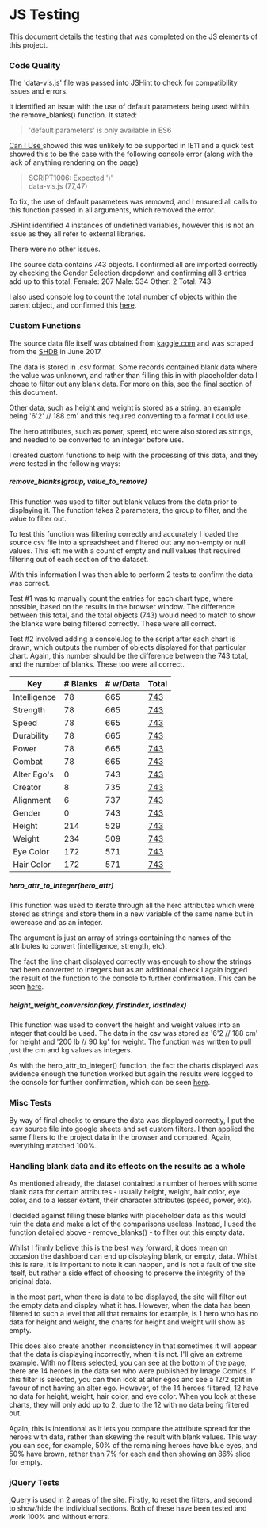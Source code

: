 # JS Testing

This document details the testing that was completed on the JS elements of this project.

### Code Quality

The 'data-vis.js' file was passed into JSHint to check for compatibility issues and errors.

It identified an issue with the use of default parameters being used within the remove_blanks() function. It stated:

> 'default parameters' is only available in ES6

[Can I Use ](https://caniuse.com/#search=ECMAScript%202015 "ES6") showed this was unlikely to be supported in IE11 and a quick test showed this to be the case with the following console error (along with the lack of anything rendering on the page)

>SCRIPT1006: Expected ')'\
>data-vis.js (77,47)

To fix, the use of default parameters was removed, and I ensured all calls to this function passed in all arguments, which removed the error.

JSHint identified 4 instances of undefined variables, however this is not an issue as they all refer to external libraries.

There were no other issues.


The source data contains 743 objects. I confirmed all are imported correctly by checking the Gender Selection dropdown and confirming all 3 entries add up to this total.
Female: 207
Male: 534
Other: 2
Total: 743

I also used console log to count the total number of objects within the parent object, and confirmed this [here](images/all.png).


### Custom Functions 

The source data file itself was obtained from [kaggle.com](https://www.kaggle.com/ "Kaggle") and was scraped from the [SHDB](https://www.superherodb.com/ "Super Hero Database") in June 2017.

The data is stored in .csv format. Some records contained blank data where the value was unknown, and rather than filling this in with placeholder data I chose to filter out any blank data. For more on this, see the final section of this document.

Other data, such as height and weight is stored as a string, an example being '6'2' // 188 cm' and this required converting to a format I could use.

The hero attributes, such as power, speed, etc were also stored as strings, and needed to be converted to an integer before use.

I created custom functions to help with the processing of this data, and they were tested in the following ways:

##### remove_blanks(group, value_to_remove)

This function was used to filter out blank values from the data prior to displaying it. The function takes 2 parameters, the group to filter, and the value to filter out.

To test this function was filtering correctly and accurately I loaded the source csv file into a spreadsheet and filtered out any non-empty or null values. This left me with a count of empty and null values that required filtering out of each section of the dataset.

With this information I was then able to perform 2 tests to confirm the data was correct.

Test #1 was to manually count the entries for each chart type, where possible, based on the results in the browser window. The difference between this total, and the total objects (743) would need to match to show the blanks were being filtered correctly. These were all correct.

Test #2 involved adding a console.log to the script after each chart is drawn, which outputs the number of objects displayed for that particular chart. Again, this number should be the difference between the 743 total, and the number of blanks. These too were all correct.


| Key         |# Blanks|# w/Data|Total |
|-------------|------- |--------|------|
|Intelligence |78      |665     |[743](images/int.png)|
|Strength     |78      |665     |[743](images/str.png)|
|Speed        |78      |665     |[743](images/spe.png)|
|Durability   |78      |665     |[743](images/dur.png)|
|Power        |78      |665     |[743](images/pow.png)|
|Combat       |78      |665     |[743](images/com.png)|
|Alter Ego's  |0       |743     |[743](images/alter_egos.png)|
|Creator      |8       |735     |[743](images/creator.png)|
|Alignment    |6       |737     |[743](images/alignment.png)|
|Gender       |0       |743     |[743](images/gender.png)|
|Height       |214     |529     |[743](images/height.png)|
|Weight       |234     |509     |[743](images/weight.png)|
|Eye Color    |172     |571     |[743](images/eyes.png)|
|Hair Color   |172     |571     |[743](images/hair.png)|


##### hero_attr_to_integer(hero_attr)

This function was used to iterate through all the hero attributes which were stored as strings and store them in a new variable of the same name but in lowercase and as an integer.

The argument is just an array of strings containing the names of the attributes to convert (intelligence, strength, etc).

The fact the line chart displayed correctly was enough to show the strings had been converted to integers but as an additional check I again logged the result of the function to the console to further confirmation. This can be seen [here](images/hero_attr.png).

##### height_weight_conversion(key, firstIndex, lastIndex)

This function was used to convert the height and weight values into an integer that could be used. The data in the csv was stored as '6'2 // 188 cm' for height and '200 lb // 90 kg' for weight. The function was written to pull just the cm and kg values as integers.

As with the hero_attr_to_integer() function, the fact the charts displayed was evidence enough the function worked but again the results were logged to the console for further confirmation, which can be seen [here](images/hw_conv.png).

### Misc Tests

By way of final checks to ensure the data was displayed correctly, I put the .csv source file into google sheets and set custom filters. I then applied the same filters to the project data in the browser and compared. Again, everything matched 100%.

### Handling blank data and its effects on the results as a whole

As mentioned already, the dataset contained a number of heroes with some blank data for certain attributes - usually height, weight, hair color, eye color, and to a lesser extent, their character attributes (speed, power, etc).

I decided against filling these blanks with placeholder data as this would ruin the data and make a lot of the comparisons useless. Instead, I used the function detailed above - remove_blanks() - to filter out this empty data.

Whilst I firmly believe this is the best way forward, it does mean on occasion the dashboard can end up displaying blank, or empty, data. Whilst this is rare, it is important to note it can happen, and is not a fault of the site itself, but rather a side effect of choosing to preserve the integrity of the original data.

In the most part, when there is data to be displayed, the site will filter out the empty data and display what it has. However, when the data has been filtered to such a level that all that remains for example, is 1 hero who has no data for height and weight, the charts for height and weight will show as empty.

This does also create another inconsistency in that sometimes it will appear that the data is displaying incorrectly, when it is not. I'll give an extreme example. With no filters selected, you can see at the bottom of the page, there are 14 heroes in the data set who were published by Image Comics. If this filter is selected, you can then look at alter egos and see a 12/2 split in favour of not having an alter ego. However, of the 14 heroes filtered, 12 have no data for height, weight, hair color, and eye color. When you look at these charts, they will only add up to 2, due to the 12 with no data being filtered out.

Again, this is intentional as it lets you compare the attribute spread for the heroes with data, rather than skewing the result with blank values. This way you can see, for example, 50% of the remaining heroes have blue eyes, and 50% have brown, rather than 7% for each and then showing an 86% slice for empty.

### jQuery Tests

jQuery is used in 2 areas of the site. Firstly, to reset the filters, and second to show/hide the individual sections. Both of these have been tested and work 100% and without errors.